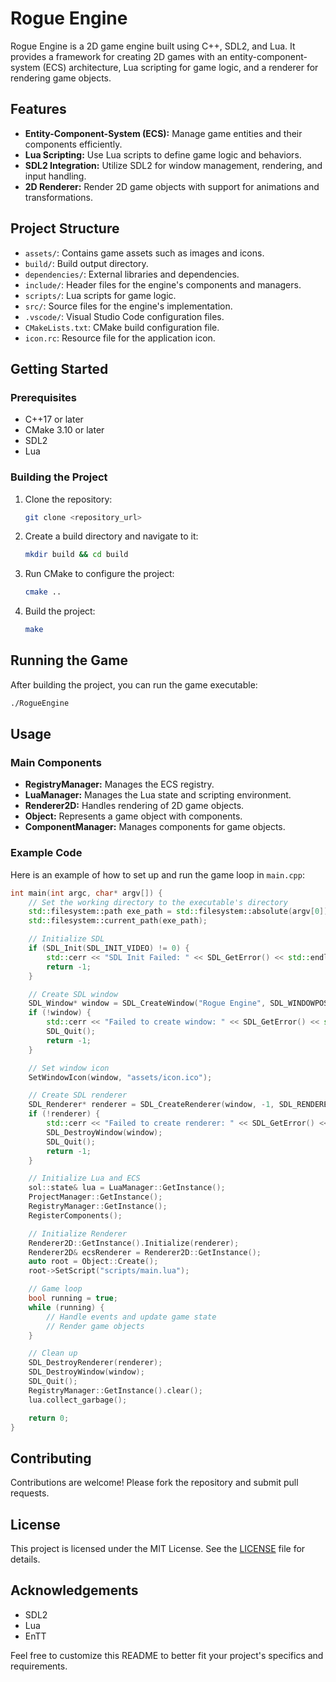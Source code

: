 # Rogue Engine

Rogue Engine is a 2D game engine built using C++, SDL2, and Lua. It provides a framework for creating 2D games with an entity-component-system (ECS) architecture, Lua scripting for game logic, and a renderer for rendering game objects.

## Features

- **Entity-Component-System (ECS):** Manage game entities and their components efficiently.
- **Lua Scripting:** Use Lua scripts to define game logic and behaviors.
- **SDL2 Integration:** Utilize SDL2 for window management, rendering, and input handling.
- **2D Renderer:** Render 2D game objects with support for animations and transformations.

## Project Structure

- `assets/`: Contains game assets such as images and icons.
- `build/`: Build output directory.
- `dependencies/`: External libraries and dependencies.
- `include/`: Header files for the engine's components and managers.
- `scripts/`: Lua scripts for game logic.
- `src/`: Source files for the engine's implementation.
- `.vscode/`: Visual Studio Code configuration files.
- `CMakeLists.txt`: CMake build configuration file.
- `icon.rc`: Resource file for the application icon.

## Getting Started

### Prerequisites

- C++17 or later
- CMake 3.10 or later
- SDL2
- Lua

### Building the Project

1. Clone the repository:
    ```sh
    git clone <repository_url>
    ```
2. Create a build directory and navigate to it:
    ```sh
    mkdir build && cd build
    ```
3. Run CMake to configure the project:
    ```sh
    cmake ..
    ```
4. Build the project:
    ```sh
    make
    ```

## Running the Game

After building the project, you can run the game executable:
```sh
./RogueEngine
```

## Usage

### Main Components

- **RegistryManager:** Manages the ECS registry.
- **LuaManager:** Manages the Lua state and scripting environment.
- **Renderer2D:** Handles rendering of 2D game objects.
- **Object:** Represents a game object with components.
- **ComponentManager:** Manages components for game objects.

### Example Code

Here is an example of how to set up and run the game loop in `main.cpp`:
```cpp
int main(int argc, char* argv[]) {
    // Set the working directory to the executable's directory
    std::filesystem::path exe_path = std::filesystem::absolute(argv[0]).parent_path();
    std::filesystem::current_path(exe_path);

    // Initialize SDL
    if (SDL_Init(SDL_INIT_VIDEO) != 0) {
        std::cerr << "SDL Init Failed: " << SDL_GetError() << std::endl;
        return -1;
    }

    // Create SDL window
    SDL_Window* window = SDL_CreateWindow("Rogue Engine", SDL_WINDOWPOS_CENTERED, SDL_WINDOWPOS_CENTERED, 800, 600, SDL_WINDOW_SHOWN);
    if (!window) {
        std::cerr << "Failed to create window: " << SDL_GetError() << std::endl;
        SDL_Quit();
        return -1;
    }

    // Set window icon
    SetWindowIcon(window, "assets/icon.ico");

    // Create SDL renderer
    SDL_Renderer* renderer = SDL_CreateRenderer(window, -1, SDL_RENDERER_ACCELERATED);
    if (!renderer) {
        std::cerr << "Failed to create renderer: " << SDL_GetError() << std::endl;
        SDL_DestroyWindow(window);
        SDL_Quit();
        return -1;
    }

    // Initialize Lua and ECS
    sol::state& lua = LuaManager::GetInstance();
    ProjectManager::GetInstance();
    RegistryManager::GetInstance();
    RegisterComponents();

    // Initialize Renderer
    Renderer2D::GetInstance().Initialize(renderer);
    Renderer2D& ecsRenderer = Renderer2D::GetInstance();
    auto root = Object::Create();
    root->SetScript("scripts/main.lua");

    // Game loop
    bool running = true;
    while (running) {
        // Handle events and update game state
        // Render game objects
    }

    // Clean up
    SDL_DestroyRenderer(renderer);
    SDL_DestroyWindow(window);
    SDL_Quit();
    RegistryManager::GetInstance().clear();
    lua.collect_garbage();

    return 0;
}
```

## Contributing

Contributions are welcome! Please fork the repository and submit pull requests.

## License

This project is licensed under the MIT License. See the [LICENSE](LICENSE) file for details.

## Acknowledgements

- SDL2
- Lua
- EnTT

Feel free to customize this README to better fit your project's specifics and requirements.
